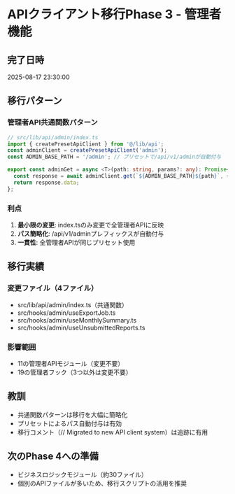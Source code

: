 # APIクライアント移行Phase 3 - 管理者機能

## 完了日時
2025-08-17 23:30:00

## 移行パターン

### 管理者API共通関数パターン
```typescript
// src/lib/api/admin/index.ts
import { createPresetApiClient } from '@/lib/api';
const adminClient = createPresetApiClient('admin');
const ADMIN_BASE_PATH = '/admin'; // プリセットで/api/v1/adminが自動付与

export const adminGet = async <T>(path: string, params?: any): Promise<T> => {
  const response = await adminClient.get(`${ADMIN_BASE_PATH}${path}`, { params });
  return response.data;
};
```

### 利点
1. **最小限の変更**: index.tsのみ変更で全管理者APIに反映
2. **パス簡略化**: /api/v1/adminプレフィックスが自動付与
3. **一貫性**: 全管理者APIが同じプリセット使用

## 移行実績

### 変更ファイル（4ファイル）
- src/lib/api/admin/index.ts（共通関数）
- src/hooks/admin/useExportJob.ts
- src/hooks/admin/useMonthlySummary.ts
- src/hooks/admin/useUnsubmittedReports.ts

### 影響範囲
- 11の管理者APIモジュール（変更不要）
- 19の管理者フック（3つ以外は変更不要）

## 教訓
- 共通関数パターンは移行を大幅に簡略化
- プリセットによるパス自動付与は有効
- 移行コメント（// Migrated to new API client system）は追跡に有用

## 次のPhase 4への準備
- ビジネスロジックモジュール（約30ファイル）
- 個別のAPIファイルが多いため、移行スクリプトの活用を推奨